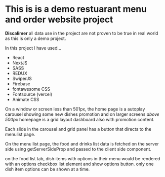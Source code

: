 # This is is a demo restuarant menu and order website project

**Discalimer** all data use in the project are not proven to be true in real world as this is only a demo project.

In this project I have used...

- React
- NextJS
- SASS
- REDUX
- SwiperJS
- Firebase
- fontawesome CSS
- Fontsource (vercel)
- Animate CSS

On a window or screen less than 501px, the home page is a autoplay carousel showing some new dishes promotion and on larger screens _above 500px_ homepage is a grid layout dashboard also with promotion content.

Each slide in the carousel and grid panel has a button that directs to the menulist page.

On the menu list page, the food and drinks list data is fetched on the server side using getServerSideProp and passed to the client side component.

on the food list tab, dish items with options in their menu would be rendered with an options checkbox list element and show options button. only one dish item options can be shown at a time.
